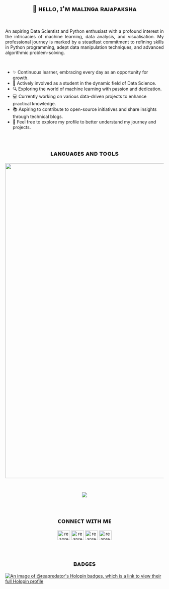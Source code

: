 <!--Name-->       
<h2 align="center">👋 ʜᴇʟʟᴏ, ɪ'ᴍ ᴍᴀʟɪɴɢᴀ ʀᴀᴊᴀᴘᴀᴋsʜᴀ</h2> 
<br/> 

<!--Intro-->       
<p align="justify">
An aspiring Data Scientist and Python enthusiast with a profound interest in the intricacies of machine learning, data analysis, and visualisation. 
My professional journey is marked by a steadfast commitment to refining skills in Python programming, adept data manipulation techniques, and advanced algorithmic problem-solving. 
<p/>
  
<br/> 

<!--About Me-->  
- ✨ Continuous learner, embracing every day as an opportunity for growth.
- 🌱 Actively involved as a student in the dynamic field of Data Science.
- 🔍 Exploring the world of machine learning with passion and dedication.
- 💻 Currently working on various data-driven projects to enhance practical knowledge.
- 📚 Aspiring to contribute to open-source initiatives and share insights through technical blogs.
- 💬 Feel free to explore my profile to better understand my journey and projects.
  
<br/>

<!--Languages and Tools-->       
<h2 align="center">ʟᴀɴɢᴜᴀɢᴇs ᴀɴᴅ ᴛᴏᴏʟs</h2> 
<p align="center">
<img  width="1000px"  src="https://skillicons.dev/icons?i=py,mysql,sklearn,matlab,tensorflow,pytorch,js,html,css,php,stackoverflow,azure,vscode,wordpress,figma"/>
</p>

<br />

<!--Stats--> 
<p align="center" > 
<img src="https://github-readme-stats.vercel.app/api/top-langs/?username=reapredator&theme=calm&hide_border=true&include_all_commits=true&count_private=true&layout=compact"/>
<p/>

<br/>

<!--Socials--> 
<h2 align="center">ᴄᴏɴɴᴇᴄᴛ ᴡɪᴛʜ ᴍᴇ</h2> 
<p align="center" > 
<a href="https://www.linkedin.com/in/reapredator/" target="blank"><img align="center" src="https://raw.githubusercontent.com/rahuldkjain/github-profile-readme-generator/master/src/images/icons/Social/linked-in-alt.svg" alt="reapredator" height="30" width="40" /></a>
<a href="https://www.facebook.com/rshanlk/" target="blank"><img align="center" src="https://raw.githubusercontent.com/rahuldkjain/github-profile-readme-generator/master/src/images/icons/Social/facebook.svg" alt="reapredator" height="30" width="40" /></a>
<a href="https://twitter.com/ReapredatoR" target="blank"><img align="center" src="https://raw.githubusercontent.com/rahuldkjain/github-profile-readme-generator/master/src/images/icons/Social/twitter.svg" alt="reapredator" height="30" width="40" /></a>
<a href="https://www.instagram.com/malinga_rajapaksha/" target="blank"><img align="center" src="https://raw.githubusercontent.com/rahuldkjain/github-profile-readme-generator/master/src/images/icons/Social/instagram.svg" alt="reapredator" height="30" width="40" /></a>
</p>

<br/>

<!--Badges--> 
<h2 align="center">ʙᴀᴅɢᴇs</h2> 

[![An image of @reapredator's Holopin badges, which is a link to view their full Holopin profile](https://holopin.me/reapredator)](https://holopin.io/@reapredator)

<br/>
